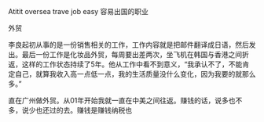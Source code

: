 Atitit oversea trave job easy 容易出国的职业

外贸

李良起初从事的是一份销售相关的工作，工作内容就是把邮件翻译成日语，然后发出。最后一份工作是化妆品外贸，每周要出差两次，坐飞机在韩国与香港之间折返，这样的工作状态持续了5年。他从工作中看不到意义，“我承认不了，不能肯定自己，就算我收入高一点低一点，我的生活质量没什么变化，因为我要的就那么多。”


直在广州做外贸。从01年开始我就一直在中美之间往返。赚钱的话，说多也不多，说少也还过的去。赚钱是赚钱纳税也
